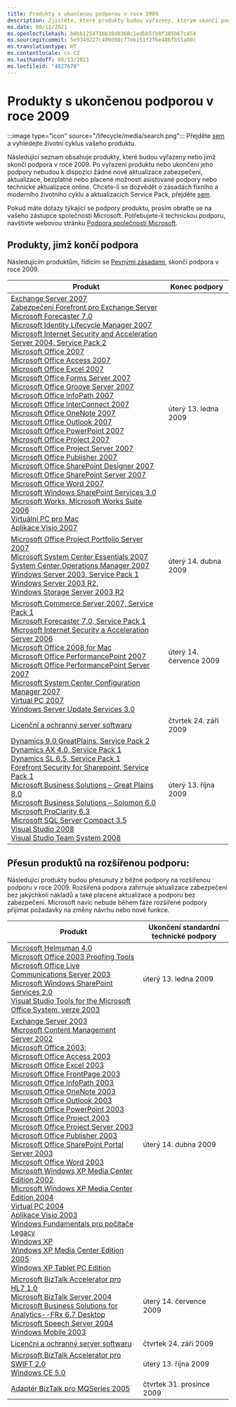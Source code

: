 ```yaml
---
title: Produkty s ukončenou podporou v roce 2009
description: Zjistěte, které produkty budou vyřazeny, kterým skončí podpora nebo přejdou z běžné na rozšířenou podporu v roce 2009.
ms.date: 08/11/2021
ms.openlocfilehash: b0bb125471bb38d0368c1edbb5fb8f385b67c454
ms.sourcegitcommit: 5e9349227c409d98c77eb151f27be486fb55a00c
ms.translationtype: HT
ms.contentlocale: cs-CZ
ms.lasthandoff: 08/13/2021
ms.locfileid: "4027670"
---
```

# <a name="products-ending-support-in-2009"></a>Produkty s ukončenou podporou v roce 2009

:::image type="icon" source="/lifecycle/media/search.png":::
Přejděte [sem](/lifecycle/products/) a vyhledejte životní cyklus vašeho produktu.

Následující seznam obsahuje produkty, které budou vyřazeny nebo jimž skončí podpora v roce 2009. Po vyřazení produktu nebo ukončení jeho podpory nebudou k dispozici žádné nové aktualizace zabezpečení, aktualizace, bezplatné nebo placené možnosti asistované podpory nebo technické aktualizace online. Chcete-li se dozvědět o zásadách fixního a moderního životního cyklu a aktualizacích Service Pack, přejděte [sem](/lifecycle/overview/product-end-of-support-overview).

Pokud máte dotazy týkající se podpory produktu, prosím obraťte se na vašeho zástupce společnosti Microsoft. Potřebujete-li technickou podporu, navštivte webovou stránku [Podpora společnosti Microsoft](https://support.microsoft.com/contactus/?ws=support).





## <a name="products-reaching-end-of-support"></a>Produkty, jimž končí podpora

Následujícím produktům, řídícím se [Pevnými zásadami](/lifecycle/policies/fixed), skončí podpora v roce 2009.

| Produkt | Konec podpory |
| --- | --- |
| [Exchange Server 2007](/lifecycle/products/exchange-server-2007?branch=live)<br>[Zabezpečení Forefront pro Exchange Server](/lifecycle/products/forefront-security-for-exchange-server?branch=live)<br>[Microsoft Forecaster 7.0](/lifecycle/products/microsoft-forecaster-70?branch=live)<br>[Microsoft Identity Lifecycle Manager 2007](/lifecycle/products/microsoft-identity-lifecycle-manager-2007?branch=live)<br>[Microsoft Internet Security and Acceleration Server 2004, Service Pack 2](/lifecycle/products/microsoft-internet-security-and-acceleration-server-2004?branch=live)<br>[Microsoft Office 2007](/lifecycle/products/microsoft-office-2007?branch=live)<br>[Microsoft Office Access 2007](/lifecycle/products/microsoft-office-access-2007?branch=live)<br>[Microsoft Office Excel 2007](/lifecycle/products/microsoft-office-excel-2007?branch=live)<br>[Microsoft Office Forms Server 2007](/lifecycle/products/microsoft-office-forms-server-2007?branch=live)<br>[Microsoft Office Groove Server 2007](/lifecycle/products/microsoft-office-groove-server-2007?branch=live)<br>[Microsoft Office InfoPath 2007](/lifecycle/products/microsoft-office-infopath-2007?branch=live)<br>[Microsoft Office InterConnect 2007](/lifecycle/products/microsoft-office-interconnect-2007?branch=live)<br>[Microsoft Office OneNote 2007](/lifecycle/products/microsoft-office-onenote-2007?branch=live)<br>[Microsoft Office Outlook 2007](/lifecycle/products/microsoft-office-outlook-2007?branch=live)<br>[Microsoft Office PowerPoint 2007](/lifecycle/products/microsoft-office-powerpoint-2007?branch=live)<br>[Microsoft Office Project 2007](/lifecycle/products/microsoft-office-project-2007?branch=live)<br>[Microsoft Office Project Server 2007](/lifecycle/products/microsoft-office-project-server-2007?branch=live)<br>[Microsoft Office Publisher 2007](/lifecycle/products/microsoft-office-publisher-2007?branch=live)<br>[Microsoft Office SharePoint Designer 2007](/lifecycle/products/microsoft-office-sharepoint-designer-2007?branch=live)<br>[Microsoft Office SharePoint Server 2007](/lifecycle/products/microsoft-office-sharepoint-server-2007?branch=live)<br>[Microsoft Office Word 2007](/lifecycle/products/microsoft-office-word-2007?branch=live)<br>[Microsoft Windows SharePoint Services 3.0](/lifecycle/products/microsoft-windows-sharepoint-services-30?branch=live)<br>[Microsoft Works, Microsoft Works Suite 2006](/lifecycle/products/microsoft-works?branch=live)<br>[Virtuální PC pro Mac](/lifecycle/products/virtual-pc-for-mac?branch=live)<br>[Aplikace Visio 2007](/lifecycle/products/visio-2007?branch=live)<br> | úterý 13. ledna 2009 |
| [Microsoft Office Project Portfolio Server 2007](/lifecycle/products/microsoft-office-project-portfolio-server-2007?branch=live)<br>[Microsoft System Center Essentials 2007](/lifecycle/products/microsoft-system-center-essentials-2007?branch=live)<br>[System Center Operations Manager 2007](/lifecycle/products/system-center-operations-manager-2007?branch=live)<br>[Windows Server 2003, Service Pack 1](/lifecycle/products/windows-server-2003-?branch=live)<br>[Windows Server 2003 R2,](/lifecycle/products/windows-server-2003-r2?branch=live)<br>[Windows Storage Server 2003 R2](/lifecycle/products/windows-storage-server-2003-r2?branch=live)<br> | úterý 14. dubna 2009 |
| [Microsoft Commerce Server 2007, Service Pack 1](/lifecycle/products/microsoft-commerce-server-2007?branch=live)<br>[Microsoft Forecaster 7.0, Service Pack 1](/lifecycle/products/microsoft-forecaster-70?branch=live)<br>[Microsoft Internet Security a Acceleration Server 2006](/lifecycle/products/microsoft-internet-security-and-acceleration-server-2006?branch=live)<br>[Microsoft Office 2008 for Mac](/lifecycle/products/microsoft-office-2008-for-mac?branch=live)<br>[Microsoft Office PerformancePoint 2007](/lifecycle/products/microsoft-office-performancepoint-2007?branch=live)<br>[Microsoft Office PerformancePoint Server 2007](/lifecycle/products/microsoft-office-performancepoint-server-2007?branch=live)<br>[Microsoft System Center Configuration Manager 2007](/lifecycle/products/microsoft-system-center-configuration-manager-2007?branch=live)<br>[Virtual PC 2007](/lifecycle/products/virtual-pc-2007?branch=live)<br>[Windows Server Update Services 3.0](/lifecycle/products/windows-server-update-services-30?branch=live)<br> | úterý 14. července 2009 |
| [Licenční a ochranný server softwaru](/lifecycle/products/software-licensing-and-protection-server?branch=live)<br> | čtvrtek 24. září 2009 |
| [Dynamics 9.0 GreatPlains, Service Pack 2](/lifecycle/products/dynamics-90-greatplains?branch=live)<br>[Dynamics AX 4.0, Service Pack 1](/lifecycle/products/dynamics-ax-40?branch=live)<br>[Dynamics SL 6.5, Service Pack 1](/lifecycle/products/dynamics-sl-65?branch=live)<br>[Forefront Security for Sharepoint, Service Pack 1](/lifecycle/products/forefront-security-for-sharepoint?branch=live)<br>[Microsoft Business Solutions – Great Plains 8.0](/lifecycle/products/microsoft-business-solutionsgreat-plains-80?branch=live)<br>[Microsoft Business Solutions – Solomon 6.0](/lifecycle/products/microsoft-business-solutionssolomon-60?branch=live)<br>[Microsoft ProClarity 6.3](/lifecycle/products/microsoft-proclarity-63?branch=live)<br>[Microsoft SQL Server Compact 3.5](/lifecycle/products/microsoft-sql-server-compact-35?branch=live)<br>[Visual Studio 2008](/lifecycle/products/visual-studio-2008?branch=live)<br>[Visual Studio Team System 2008](/lifecycle/products/visual-studio-team-system-2008?branch=live)<br> | úterý 13. října 2009 |


## <a name="products-moving-to-extended-support"></a>Přesun produktů na rozšířenou podporu:

Následující produkty budou přesunuty z běžné podpory na rozšířenou podporu v roce 2009. Rozšířená podpora zahrnuje aktualizace zabezpečení bez jakýchkoli nákladů a také placené aktualizace a podporu bez zabezpečení. Microsoft navíc nebude během fáze rozšířené podpory přijímat požadavky na změny návrhu nebo nové funkce.

| Produkt | Ukončení standardní technické podpory |
| --- | --- |
| [Microsoft Helmsman 4.0](/lifecycle/products/microsoft-helmsman-40?branch=live)<br>[Microsoft Office 2003 Proofing Tools](/lifecycle/products/microsoft-office-2003-proofing-tools?branch=live)<br>[Microsoft Office Live Communications Server 2003](/lifecycle/products/microsoft-office-live-communications-server-2003?branch=live)<br>[Microsoft Windows SharePoint Services 2.0](/lifecycle/products/microsoft-windows-sharepoint-services-20?branch=live)<br>[Visual Studio Tools for the Microsoft Office System, verze 2003](/lifecycle/products/visual-studio-tools-for-the-microsoft-office-system-version-2003?branch=live)<br> | úterý 13. ledna 2009 |
| [Exchange Server 2003](/lifecycle/products/exchange-server-2003?branch=live)<br>[Microsoft Content Management Server 2002](/lifecycle/products/microsoft-content-management-server-2002?branch=live)<br>[Microsoft Office 2003:](/lifecycle/products/microsoft-office-2003?branch=live)<br>[Microsoft Office Access 2003](/lifecycle/products/microsoft-office-access-2003?branch=live)<br>[Microsoft Office Excel 2003](/lifecycle/products/microsoft-office-excel-2003?branch=live)<br>[Microsoft Office FrontPage 2003](/lifecycle/products/microsoft-office-frontpage-2003?branch=live)<br>[Microsoft Office InfoPath 2003](/lifecycle/products/microsoft-office-infopath-2003?branch=live)<br>[Microsoft Office OneNote 2003](/lifecycle/products/microsoft-office-onenote-2003?branch=live)<br>[Microsoft Office Outlook 2003](/lifecycle/products/microsoft-office-outlook-2003?branch=live)<br>[Microsoft Office PowerPoint 2003](/lifecycle/products/microsoft-office-powerpoint-2003?branch=live)<br>[Microsoft Office Project 2003](/lifecycle/products/microsoft-office-project-2003?branch=live)<br>[Microsoft Office Project Server 2003](/lifecycle/products/microsoft-office-project-server-2003?branch=live)<br>[Microsoft Office Publisher 2003](/lifecycle/products/microsoft-office-publisher-2003?branch=live)<br>[Microsoft Office SharePoint Portal Server 2003](/lifecycle/products/microsoft-office-sharepoint-portal-server-2003?branch=live)<br>[Microsoft Office Word 2003](/lifecycle/products/microsoft-office-word-2003?branch=live)<br>[Microsoft Windows XP Media Center Edition 2002](/lifecycle/products/microsoft-windows-xp-media-center-edition-2002?branch=live)<br>[Microsoft Windows XP Media Center Edition 2004](/lifecycle/products/microsoft-windows-xp-media-center-edition-2004?branch=live)<br>[Virtual PC 2004](/lifecycle/products/virtual-pc-2004?branch=live)<br>[Aplikace Visio 2003](/lifecycle/products/visio-2003?branch=live)<br>[Windows Fundamentals pro počítače Legacy](/lifecycle/products/windows-fundamentals-for-legacy-pcs?branch=live)<br>[Windows XP](/lifecycle/products/windows-xp?branch=live)<br>[Windows XP Media Center Edition 2005](/lifecycle/products/windows-xp-media-center-edition-2005?branch=live)<br>[Windows XP Tablet PC Edition](/lifecycle/products/windows-xp-tablet-pc-edition?branch=live)<br> | úterý 14. dubna 2009 |
| [Microsoft BizTalk Accelerator pro HL7 1.0](/lifecycle/products/microsoft-biztalk-accelerator-for-hl7-10?branch=live)<br>[Microsoft BizTalk Server 2004](/lifecycle/products/microsoft-biztalk-server-2004?branch=live)<br>[Microsoft Business Solutions for Analytics--FRx 6.7 Desktop](/lifecycle/products/microsoft-business-solutions-for-analyticsfrx-67-desktop?branch=live)<br>[Microsoft Speech Server 2004](/lifecycle/products/microsoft-speech-server-2004?branch=live)<br>[Windows Mobile 2003](/lifecycle/products/windows-mobile-2003?branch=live)<br> | úterý 14. července 2009 |
| [Licenční a ochranný server softwaru](/lifecycle/products/software-licensing-and-protection-server?branch=live)<br> | čtvrtek 24. září 2009 |
| [Microsoft BizTalk Accelerator pro SWIFT 2.0](/lifecycle/products/microsoft-biztalk-accelerator-for-swift-20?branch=live)<br>[Windows CE 5.0](/lifecycle/products/windows-ce-50?branch=live)<br> | úterý 13. října 2009 |
| [Adaptér BizTalk pro MQSeries 2005](/lifecycle/products/biztalk-adapter-for-mqseries-2005?branch=live)<br> | čtvrtek 31. prosince 2009 |
